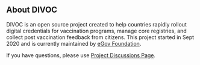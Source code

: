 ## About DIVOC

DIVOC is an open source project created to help countries rapidly rollout digital credentials for vaccination programs, manage core registries, and collect post vaccination feedback from citizens. This project started in Sept 2020 and is currently maintained by [eGov Foundation](https://egov.org.in/). 

If you have questions, please use [Project Discussions Page](https://github.com/egovernments/DIVOC/discussions). 
